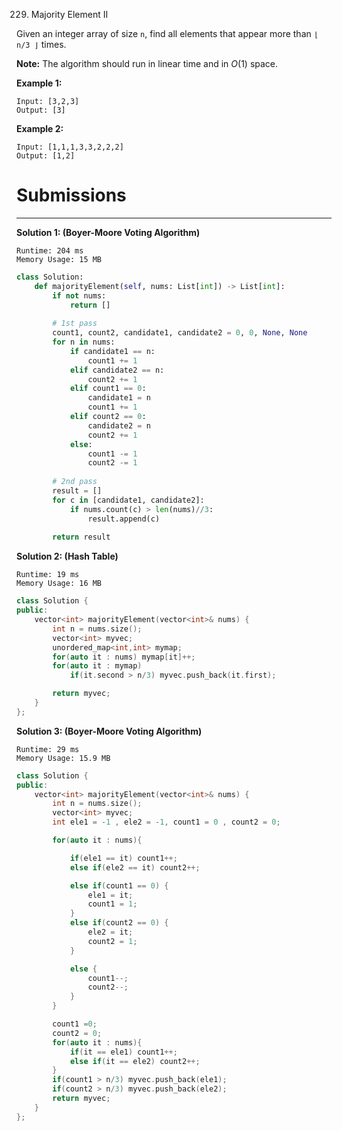 229. Majority Element II

Given an integer array of size `n`, find all elements that appear more than `⌊ n/3 ⌋` times.

**Note:** The algorithm should run in linear time and in $O(1)$ space.

**Example 1:**
```
Input: [3,2,3]
Output: [3]
```
**Example 2:**
```
Input: [1,1,1,3,3,2,2,2]
Output: [1,2]
```

# Submissions
---
**Solution 1: (Boyer-Moore Voting Algorithm)**
```
Runtime: 204 ms
Memory Usage: 15 MB
```
```python
class Solution:
    def majorityElement(self, nums: List[int]) -> List[int]:
        if not nums:
            return []
        
        # 1st pass
        count1, count2, candidate1, candidate2 = 0, 0, None, None
        for n in nums:
            if candidate1 == n:
                count1 += 1
            elif candidate2 == n:
                count2 += 1
            elif count1 == 0:
                candidate1 = n
                count1 += 1
            elif count2 == 0:
                candidate2 = n
                count2 += 1
            else:
                count1 -= 1
                count2 -= 1
        
        # 2nd pass
        result = []
        for c in [candidate1, candidate2]:
            if nums.count(c) > len(nums)//3:
                result.append(c)
        
        return result
```

**Solution 2: (Hash Table)**
```
Runtime: 19 ms
Memory Usage: 16 MB
```
```c++
class Solution {
public:
    vector<int> majorityElement(vector<int>& nums) {
        int n = nums.size();
        vector<int> myvec;
        unordered_map<int,int> mymap;
        for(auto it : nums) mymap[it]++;
        for(auto it : mymap)
            if(it.second > n/3) myvec.push_back(it.first);

        return myvec;
    }
};
```

**Solution 3: (Boyer-Moore Voting Algorithm)**
```
Runtime: 29 ms
Memory Usage: 15.9 MB
```
```c++
class Solution {
public:
    vector<int> majorityElement(vector<int>& nums) {
        int n = nums.size();
        vector<int> myvec;
        int ele1 = -1 , ele2 = -1, count1 = 0 , count2 = 0;

        for(auto it : nums){

            if(ele1 == it) count1++;
            else if(ele2 == it) count2++;

            else if(count1 == 0) {
                ele1 = it;
                count1 = 1;
            }
            else if(count2 == 0) {
                ele2 = it;
                count2 = 1;
            }

            else {
                count1--;
                count2--;
            }
        }

        count1 =0;
        count2 = 0;
        for(auto it : nums){
            if(it == ele1) count1++;
            else if(it == ele2) count2++;
        }
        if(count1 > n/3) myvec.push_back(ele1);
        if(count2 > n/3) myvec.push_back(ele2);
        return myvec;
    }
};
```
